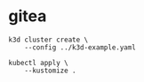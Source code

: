 # gitea

```
k3d cluster create \
    --config ../k3d-example.yaml

kubectl apply \
    --kustomize .
```
